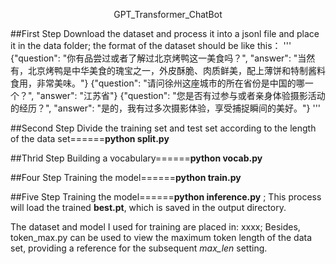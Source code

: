 <p align="center">
  GPT_Transformer_ChatBot
</p>

##First Step
Download the dataset and process it into a jsonl file and place it in the data folder; the format of the dataset should be like this：
'''
{"question": "你有品尝过或者了解过北京烤鸭这一美食吗？", "answer": "当然有，北京烤鸭是中华美食的瑰宝之一，外皮酥脆、肉质鲜美，配上薄饼和特制酱料食用，非常美味。"}
{"question": "请问徐州这座城市的所在省份是中国的哪一个？", "answer": "江苏省"}
{"question": "您是否有过参与或者亲身体验摄影活动的经历？", "answer": "是的，我有过多次摄影体验，享受捕捉瞬间的美好。"}
'''

##Second Step
Divide the training set and test set according to the length of the data set======**python split.py**

##Thrid Step
Building a vocabulary======**python vocab.py** 

##Four Step
Training the model======**python train.py** 

##Five Step
Training the model======**python inference.py** ; This process will load the trained **best.pt**, which is saved in the output directory.

The dataset and model I used for training are placed in: xxxx; Besides, token_max.py can be used to view the maximum token length of the data set, providing a reference for the subsequent _max_len_ setting.
